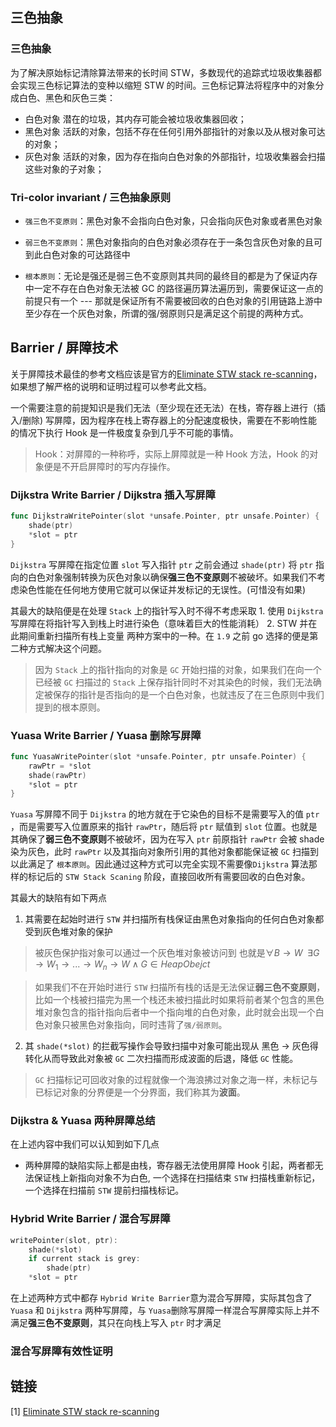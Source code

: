 ## 三色抽象

### 三色抽象

为了解决原始标记清除算法带来的长时间 STW，多数现代的追踪式垃圾收集器都会实现三色标记算法的变种以缩短 STW 的时间。三色标记算法将程序中的对象分成白色、黑色和灰色三类：

- 白色对象 潜在的垃圾，其内存可能会被垃圾收集器回收；
- 黑色对象 活跃的对象，包括不存在任何引用外部指针的对象以及从根对象可达的对象；
- 灰色对象 活跃的对象，因为存在指向白色对象的外部指针，垃圾收集器会扫描这些对象的子对象；

### Tri-color invariant / 三色抽象原则

- `强三色不变原则`：黑色对象不会指向白色对象，只会指向灰色对象或者黑色对象
- `弱三色不变原则`：黑色对象指向的白色对象必须存在于一条包含灰色对象的且可到此白色对象的可达路径中

- `根本原则`：无论是强还是弱三色不变原则其共同的最终目的都是为了保证内存中一定不存在白色对象无法被 GC 的路径遍历算法遍历到，需要保证这一点的前提只有一个 --- 那就是保证所有不需要被回收的白色对象的引用链路上游中至少存在一个灰色对象，所谓的强/弱原则只是满足这个前提的两种方式。

## Barrier / 屏障技术

关于屏障技术最佳的参考文档应该是官方的[Eliminate STW stack re-scanning](https://github.com/golang/proposal/blob/master/design/17503-eliminate-rescan.md)，如果想了解严格的说明和证明过程可以参考此文档。

一个需要注意的前提知识是我们无法（至少现在还无法）在栈，寄存器上进行（插入/删除) 写屏障，因为程序在栈上寄存器上的分配速度极快，需要在不影响性能的情况下执行 Hook 是一件极度复杂到几乎不可能的事情。

> Hook：对屏障的一种称呼，实际上屏障就是一种 Hook 方法，Hook 的对象便是不开启屏障时的写内存操作。

### Dijkstra Write Barrier / Dijkstra 插入写屏障

```go
func DijkstraWritePointer(slot *unsafe.Pointer, ptr unsafe.Pointer) {
    shade(ptr)
    *slot = ptr
}
```

`Dijkstra` 写屏障在指定位置 `slot` 写入指针 `ptr` 之前会通过 `shade(ptr)` 将 `ptr` 指向的白色对象强制转换为灰色对象以确保**强三色不变原则**不被破坏。如果我们不考虑染色性能在任何地方使用它就可以保证并发标记的无误性。(可惜没有如果)

其最大的缺陷便是在处理 `Stack` 上的指针写入时不得不考虑采取 1. 使用 `Dijkstra` 写屏障在将指针写入到栈上时进行染色（意味着巨大的性能消耗） 2. STW 并在此期间重新扫描所有栈上变量 两种方案中的一种。在 `1.9` 之前 go 选择的便是第二种方式解决这个问题。

> 因为 `Stack` 上的指针指向的对象是 `GC` 开始扫描的对象，如果我们在向一个已经被 `GC` 扫描过的 `Stack` 上保存指针同时不对其染色的时候，我们无法确定被保存的指针是否指向的是一个白色对象，也就违反了在三色原则中我们提到的根本原则。

### Yuasa Write Barrier / Yuasa 删除写屏障

```go
func YuasaWritePointer(slot *unsafe.Pointer, ptr unsafe.Pointer) {
    rawPtr = *slot
    shade(rawPtr)
    *slot = ptr
}
```

`Yuasa` 写屏障不同于 `Dijkstra` 的地方就在于它染色的目标不是需要写入的值 `ptr` ，而是需要写入位置原来的指针 `rawPtr`，随后将 `ptr` 赋值到 `slot` 位置。也就是其确保了**弱三色不变原则**不被破坏，因为在写入 `ptr` 前原指针 `rawPtr` 会被 shade 染为灰色，此时 `rawPtr` 以及其指向对象所引用的其他对象都能保证被 `GC` 扫描到以此满足了 `根本原则`。因此通过这种方式可以完全实现不需要像`Dijkstra` 算法那样的标记后的 `STW Stack Scaning` 阶段，直接回收所有需要回收的白色对象。

其最大的缺陷有如下两点

1. 其需要在起始时进行 `STW` 并扫描所有栈保证由黑色对象指向的任何白色对象都受到灰色堆对象的保护

> 被灰色保护指对象可以通过一个灰色堆对象被访问到 也就是${\forall}B{\rightarrow}W \enspace {\exists}G{\rightarrow}W_1{\rightarrow}...{\rightarrow}W_n{\rightarrow}W \wedge G \in Heap Obejct$

> 如果我们不在开始时进行 `STW` 扫描所有栈的话是无法保证**弱三色不变原则**，比如一个栈被扫描完为黑一个栈还未被扫描此时如果将前者某个包含的黑色堆对象包含的指针指向后者中一个指向堆的白色对象，此时就会出现一个白色对象只被黑色对象指向，同时违背了`强/弱原则`。

2. 其 `shade(*slot)` 的拦截写操作会导致扫描中对象可能出现从 黑色 -> 灰色得转化从而导致此对象被 `GC` 二次扫描而形成波面的后退，降低 `GC` 性能。

> `GC` 扫描标记可回收对象的过程就像一个海浪拂过对象之海一样，未标记与已标记对象的分界便是一个分界面，我们称其为**波面**。

### Dijkstra & Yuasa 两种屏障总结

在上述内容中我们可以认知到如下几点

- 两种屏障的缺陷实际上都是由栈，寄存器无法使用屏障 Hook 引起，两者都无法保证栈上新指向对象不为白色, 一个选择在扫描结束 `STW` 扫描栈重新标记，一个选择在扫描前 `STW` 提前扫描栈标记。

### Hybrid Write Barrier / 混合写屏障

```go
writePointer(slot, ptr):
    shade(*slot)
    if current stack is grey:
        shade(ptr)
    *slot = ptr
```

在上述两种方式中都存
`Hybrid Write Barrier`意为混合写屏障，实际其包含了 `Yuasa` 和 `Dijkstra` 两种写屏障，与 `Yuasa`删除写屏障一样混合写屏障实际上并不满足**强三色不变原则**，其只在向栈上写入 `ptr` 时才满足

### 混合写屏障有效性证明

## 链接

[1] [Eliminate STW stack re-scanning](https://github.com/golang/proposal/blob/master/design/17503-eliminate-rescan.md)
